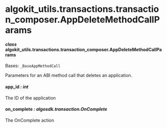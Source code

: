 # algokit_utils.transactions.transaction_composer.AppDeleteMethodCallParams

#### *class* algokit_utils.transactions.transaction_composer.AppDeleteMethodCallParams

Bases: `_BaseAppMethodCall`

Parameters for an ABI method call that deletes an application.

#### app_id *: int*

The ID of the application

#### on_complete *: algosdk.transaction.OnComplete*

The OnComplete action
